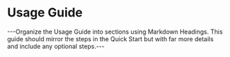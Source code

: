 # Usage Guide

---Organize the Usage Guide into sections using Markdown Headings. This guide should mirror the steps in the Quick Start but with far more details and include any optional steps.---

